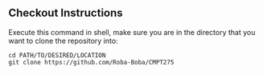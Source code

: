 ## Checkout Instructions
Execute this command in shell, make sure you are in the directory that you want to clone the repository into:
```
cd PATH/TO/DESIRED/LOCATION
git clone https://github.com/Roba-Boba/CMPT275
```
